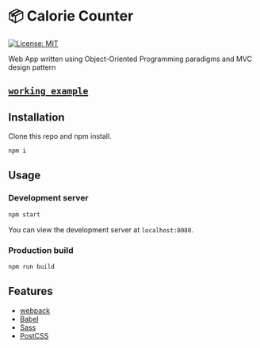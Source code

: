 # 📦 Calorie Counter

[![License: MIT](https://img.shields.io/badge/License-MIT-blue.svg)](https://opensource.org/licenses/MIT)

Web App written using Object-Oriented Programming paradigms and MVC design pattern

## [`working example`](https://calorie-counter-ochre.vercel.app/)

## Installation

Clone this repo and npm install.

```bash
npm i
```

## Usage

### Development server

```bash
npm start
```

You can view the development server at `localhost:8080`.

### Production build

```bash
npm run build
```

## Features

- [webpack](https://webpack.js.org/)
- [Babel](https://babeljs.io/)
- [Sass](https://sass-lang.com/)
- [PostCSS](https://postcss.org/)

